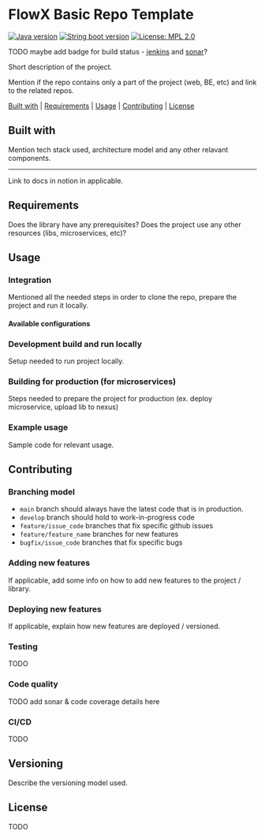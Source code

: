 # FlowX Basic Repo Template

[![Java version](https://img.shields.io/badge/java%20version-11-yellow.svg?color=yellow&style=for-the-badge)](https://adoptopenjdk.net/index.html?variant=openjdk11&jvmVariant=hotspot)
[![String boot version](https://img.shields.io/badge/spring%20boot%20version-2.2.7-9cf.svg?color=9cf&style=for-the-badge)](https://spring.io/projects/spring-boot)
[![License: MPL 2.0](https://img.shields.io/badge/license-MPL%202.0-brightgreen.svg?style=for-the-badge)](https://opensource.org/licenses/MPL-2.0)

TODO maybe add badge for build status - [jenkins](https://shields.io/category/build) and [sonar](https://shields.io/category/coverage)?

Short description of the project.

Mention if the repo contains only a part of the project (web, BE, etc) and link to the related repos. 

[Built with](#built-with) | [Requirements](#requirements) | [Usage](#usage) | [Contributing](#contributing) | [License](#license)

## Built with

Mention tech stack used, architecture model and any other relavant components.

-----

Link to docs in notion in applicable.

## Requirements

Does the library have any prerequisites?
Does the project use any other resources (libs, microservices, etc)?

## Usage

### Integration

Mentioned all the needed steps in order to clone the repo, prepare the project and run it locally.

#### Available configurations

### Development build and run locally

Setup needed to run project locally.

### Building for production (for microservices)

Steps needed to prepare the project for production (ex. deploy microservice, upload lib to nexus)

### Example usage

Sample code for relevant usage.

## Contributing

### Branching model

- `main` branch should always have the latest code that is in production.
- `develop` branch should hold to work-in-progress code
- `feature/issue_code` branches that fix specific github issues
- `feature/feature_name` branches for new features
- `bugfix/issue_code` branches that fix specific bugs

### Adding new features

If applicable, add some info on how to add new features to the project / library.

### Deploying new features

If applicable, explain how new features are deployed / versioned.

### Testing

TODO

### Code quality

TODO add sonar & code coverage details here

### CI/CD

TODO

## Versioning

Describe the versioning model used.

## License

TODO
